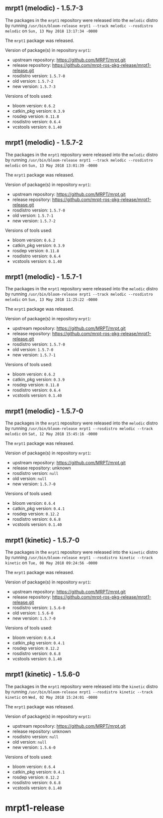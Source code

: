 ## mrpt1 (melodic) - 1.5.7-3

The packages in the `mrpt1` repository were released into the `melodic` distro by running `/usr/bin/bloom-release mrpt1 --track melodic --rosdistro melodic` on `Sun, 13 May 2018 13:17:34 -0000`

The `mrpt1` package was released.

Version of package(s) in repository `mrpt1`:

- upstream repository: https://github.com/MRPT/mrpt.git
- release repository: https://github.com/mrpt-ros-pkg-release/mrpt1-release.git
- rosdistro version: `1.5.7-0`
- old version: `1.5.7-2`
- new version: `1.5.7-3`

Versions of tools used:

- bloom version: `0.6.2`
- catkin_pkg version: `0.3.9`
- rosdep version: `0.11.8`
- rosdistro version: `0.6.4`
- vcstools version: `0.1.40`


## mrpt1 (melodic) - 1.5.7-2

The packages in the `mrpt1` repository were released into the `melodic` distro by running `/usr/bin/bloom-release mrpt1 --track melodic --rosdistro melodic` on `Sun, 13 May 2018 13:01:39 -0000`

The `mrpt1` package was released.

Version of package(s) in repository `mrpt1`:

- upstream repository: https://github.com/MRPT/mrpt.git
- release repository: https://github.com/mrpt-ros-pkg-release/mrpt1-release.git
- rosdistro version: `1.5.7-0`
- old version: `1.5.7-1`
- new version: `1.5.7-2`

Versions of tools used:

- bloom version: `0.6.2`
- catkin_pkg version: `0.3.9`
- rosdep version: `0.11.8`
- rosdistro version: `0.6.4`
- vcstools version: `0.1.40`


## mrpt1 (melodic) - 1.5.7-1

The packages in the `mrpt1` repository were released into the `melodic` distro by running `/usr/bin/bloom-release mrpt1 --track melodic --rosdistro melodic` on `Sun, 13 May 2018 11:25:22 -0000`

The `mrpt1` package was released.

Version of package(s) in repository `mrpt1`:

- upstream repository: https://github.com/MRPT/mrpt.git
- release repository: https://github.com/mrpt-ros-pkg-release/mrpt1-release.git
- rosdistro version: `1.5.7-0`
- old version: `1.5.7-0`
- new version: `1.5.7-1`

Versions of tools used:

- bloom version: `0.6.2`
- catkin_pkg version: `0.3.9`
- rosdep version: `0.11.8`
- rosdistro version: `0.6.4`
- vcstools version: `0.1.40`


## mrpt1 (melodic) - 1.5.7-0

The packages in the `mrpt1` repository were released into the `melodic` distro by running `/usr/bin/bloom-release mrpt1 --rosdistro melodic --track melodic` on `Sat, 12 May 2018 15:45:16 -0000`

The `mrpt1` package was released.

Version of package(s) in repository `mrpt1`:

- upstream repository: https://github.com/MRPT/mrpt.git
- release repository: unknown
- rosdistro version: `null`
- old version: `null`
- new version: `1.5.7-0`

Versions of tools used:

- bloom version: `0.6.4`
- catkin_pkg version: `0.4.1`
- rosdep version: `0.12.2`
- rosdistro version: `0.6.8`
- vcstools version: `0.1.40`


## mrpt1 (kinetic) - 1.5.7-0

The packages in the `mrpt1` repository were released into the `kinetic` distro by running `/usr/bin/bloom-release mrpt1 --rosdistro kinetic --track kinetic` on `Tue, 08 May 2018 09:24:56 -0000`

The `mrpt1` package was released.

Version of package(s) in repository `mrpt1`:

- upstream repository: https://github.com/MRPT/mrpt.git
- release repository: https://github.com/mrpt-ros-pkg-release/mrpt1-release.git
- rosdistro version: `1.5.6-0`
- old version: `1.5.6-0`
- new version: `1.5.7-0`

Versions of tools used:

- bloom version: `0.6.4`
- catkin_pkg version: `0.4.1`
- rosdep version: `0.12.2`
- rosdistro version: `0.6.8`
- vcstools version: `0.1.40`


## mrpt1 (kinetic) - 1.5.6-0

The packages in the `mrpt1` repository were released into the `kinetic` distro by running `/usr/bin/bloom-release mrpt1 --rosdistro kinetic --track kinetic` on `Wed, 02 May 2018 15:24:01 -0000`

The `mrpt1` package was released.

Version of package(s) in repository `mrpt1`:

- upstream repository: https://github.com/MRPT/mrpt.git
- release repository: unknown
- rosdistro version: `null`
- old version: `null`
- new version: `1.5.6-0`

Versions of tools used:

- bloom version: `0.6.4`
- catkin_pkg version: `0.4.1`
- rosdep version: `0.12.2`
- rosdistro version: `0.6.8`
- vcstools version: `0.1.40`


# mrpt1-release